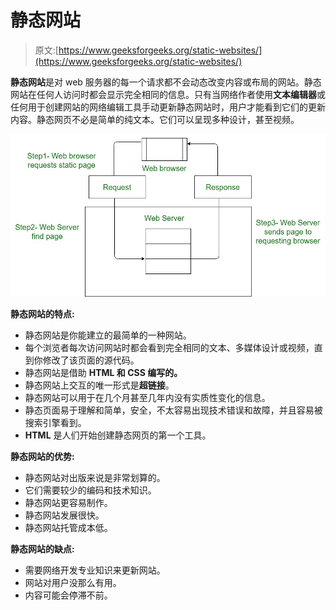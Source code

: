# 静态网站

> 原文:[https://www.geeksforgeeks.org/static-websites/](https://www.geeksforgeeks.org/static-websites/)

**静态网站**是对 web 服务器的每一个请求都不会动态改变内容或布局的网站。静态网站在任何人访问时都会显示完全相同的信息。只有当网络作者使用**文本编辑器**或任何用于创建网站的网络编辑工具手动更新静态网站时，用户才能看到它们的更新内容。静态网页不必是简单的纯文本。它们可以呈现多种设计，甚至视频。

![](img/89df93a5887fba25b3d6a803c2507850.png)

**静态网站的特点:**

*   静态网站是你能建立的最简单的一种网站。
*   每个浏览者每次访问网站时都会看到完全相同的文本、多媒体设计或视频，直到你修改了该页面的源代码。
*   静态网站是借助 **HTML 和 CSS 编写的。**
*   静态网站上交互的唯一形式是**超链接**。
*   静态网站可以用于在几个月甚至几年内没有实质性变化的信息。
*   静态页面易于理解和简单，安全，不太容易出现技术错误和故障，并且容易被搜索引擎看到。
*   **HTML** 是人们开始创建静态网页的第一个工具。

**静态网站的优势:**

*   静态网站对出版来说是非常划算的。
*   它们需要较少的编码和技术知识。
*   静态网站更容易制作。
*   静态网站发展很快。
*   静态网站托管成本低。

**静态网站的缺点:**

*   需要网络开发专业知识来更新网站。
*   网站对用户没那么有用。
*   内容可能会停滞不前。